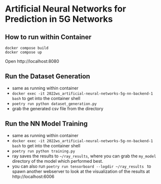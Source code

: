 # Artificial Neural Networks for Prediction in 5G Networks

## How to run within Container
```shell
docker compose build
docker compose up
```

Open http://localhost:8080

## Run the Dataset Generation
- same as running within container
- `docker exec -it 2022ws_artificial-neural-networks-5g-nn-backend-1 bash` to get into the container shell
- `poetry run python dataset_generation.py`
- grab the generated csv file from the directory

## Run the NN Model Training
- same as running within container
- `docker exec -it 2022ws_artificial-neural-networks-5g-nn-backend-1 bash` to get into the container shell
- `poetry run python training.py`
- ray saves the results to `~/ray_results`, where you can grab the `my_model` directory of the model which performed best.
- you can also run `poetry run tensorboard --logdir ~/ray_results ` to spawn another webserver to look at the visualization of the results at http://localhost:6006